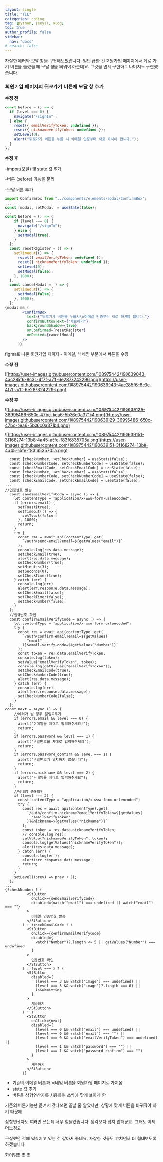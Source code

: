 ```yaml
---
layout: single
title: "TIL"
categories: coding
tag: [python, jekyll, blog]
toc: true
author_profile: false
sidebar:
  nav: "docs"
# search: false
---
```


자잘한 에러와 모달 창을 구현해보았습니다. 일단 급한 건 회원가입 페이지에서 뒤로 가기 버튼을 눌렀을 때 모달 창을 띄워야 하는데요. 그것을 먼저 구현하고 나머지도 구현했습니다.

### **회원가입 페이지의 뒤로가기 버튼에 모달 창 추가**

**수정 전**

```jsx
const before = () => {
  if (level === 0) {
    navigate("/signIn");
  } else {
    reset({ emailVerifyToken: undefined });
    reset({ nicknameVerifyToken: undefined });
    setLevel(0);
    alert("뒤로가기 버튼을 누를 시 이메일 인증부터 새로 하셔야 합니다.");
  }
};
```

**수정 후**

-import(모달) 및 state 값 추가

-버튼 (before) 기능을 분리

-모달 버튼 추가

```jsx
import ConfirmBox from "../components/elements/modal/ConfirmBox";
...
const [modal, setModal] = useState(false);
...
const before = () => {
    if (level === 0) {
      navigate("/signIn");
    } else {
      setModal(true);
    }
  };
  const resetRegister = () => {
    setTimeout(() => {
      reset({ emailVerifyToken: undefined });
      reset({ nicknameVerifyToken: undefined });
      setLevel(0);
      setModal(false);
    }, 1000);
  };
  const cancelModal = () => {
    setTimeout(() => {
      setModal(false);
    }, 1000);
  };
{modal && (
        <ConfirmBox
          text={"뒤로가기 버튼을 누를시\n이메일 인증부터 새로 하셔야 합니다."}
          confirmButtonText={"새로하기"}
          backgroundShadow={true}
          onComfirmed={resetRegister}
          onDenied={cancelModal}
        />
      )}
```

figma로 나온 회원가입 페이지 - 이메일, 닉네임 부분에서 버튼을 수정

**수정 전**

![https://user-images.githubusercontent.com/108975442/190639043-4ac285f6-8c3c-4f7f-a7ff-6e2873242296.png](https://user-images.githubusercontent.com/108975442/190639043-4ac285f6-8c3c-4f7f-a7ff-6e2873242296.png)

**수정 후**

![https://user-images.githubusercontent.com/108975442/190639129-36995486-650c-47bc-bea6-5b36c0a371b4.png](https://user-images.githubusercontent.com/108975442/190639129-36995486-650c-47bc-bea6-5b36c0a371b4.png)

![https://user-images.githubusercontent.com/108975442/190639151-3f168274-13b8-4a45-a5fe-f83f6535705a.png](https://user-images.githubusercontent.com/108975442/190639151-3f168274-13b8-4a45-a5fe-f83f6535705a.png)

```
  const [checkNumber, setCheckNumber] = useState(false);
  const [checkNumberCode, setCheckNumberCode] = useState(false);
  const [checkEmailCode, setCheckEmailCode] = useState(false);
  const [checkNumber, setCheckNumber] = useState(false);
  const [checkNumberCode, setCheckNumberCode] = useState(false);
  const [checkEmailCode, setCheckEmailCode] = useState(false);
...
//인증번호 발송
  const sendEmailVerifyCode = async () => {
    let contentType = "application/x-www-form-urlencoded";
    if (errors.email) {
      setToast(true);
      setTimeout(() => {
        setToast(false);
      }, 1000);
      return;
    }
    try {
      const res = await api(contentType).get(
        `/auth/send-email?email=${getValues("email")}`
      );
      console.log(res.data.message);
      setCheckEmail(true);
      alert(res.data.message);
      setCheckNumber(true);
      setMinutes(3);
      setSeconds(0);
      setCheckTimer(true);
    } catch (err) {
      console.log(err);
      alert(err.response.data.message);
      setCheckEmail(false);
      setCheckTimer(false);
      setCheckNumber(false);
    }
  };
  //입력번호 확인
  const confirmEmailVerifyCode = async () => {
    let contentType = "application/x-www-form-urlencoded";
    try {
      const res = await api(contentType).get(
        `/auth/confirm-email?email=${getValues(
          "email"
        )}&email-verify-code=${getValues("Number")}`
      );
      const token = res.data.emailVerifyToken;
      console.log(token);
      setValue("emailVerifyToken", token);
      console.log(getValues("emailVerifyToken"));
      setCheckEmailCode(true);
      setCheckNumberCode(true);
      alert(res.data.message);
    } catch (err) {
      console.log(err);
      alert(err.response.data.message);
      setCheckNumberCode(false);
    }
  };
const next = async () => {
    //에러가 날 경우 알림띄우기
    if (errors.email && level === 0) {
      alert("이메일을 제대로 입력해주세요!");
      return;
    }
    if (errors.password && level === 1) {
      alert("비밀번호를 제대로 입력해주세요");
      return;
    }
    if (errors.password_confirm && level === 1) {
      alert("비밀번호가 일치하지 않습니다");
      return;
    }
    if (errors.nickname && level === 2) {
      alert("닉네임을 제대로 입력해주세요");
      return;
    }
    //닉네임 중복확인
    if (level === 2) {
      const contentType = "application/x-www-form-urlencoded";
      try {
        const res = await api(contentType).get(
          `/auth/confirm-nickname?emailVerifyToken=${getValues(
            "emailVerifyToken"
          )}&nickname=${getValues("nickname")}`
        );
        const token = res.data.nicknameVerifyToken;
        // console.log(res);
        setValue("nicknameVerifyToken", token);
        console.log(getValues("nicknameVerifyToken"));
        alert(res.data.message);
      } catch (err) {
        console.log(err);
        alert(err.response.data.message);
        return;
      }
    }
    setLevel((prev) => prev + 1);
  };
...
{!checkNumber ? (
          <StButton
            onClick={sendEmailVerifyCode}
            disabled={watch("email") === undefined || watch("email") === ""}
          >
            이메일 인증번호 발송
          </StButton>
        ) : !checkEmailCode ? (
          <StButton
            onClick={confirmEmailVerifyCode}
            disabled={
              watch("Number")?.length <= 5 || getValues("Number") === undefined
            }
          >
            인증번호 확인
          </StButton>
        ) : level === 3 ? (
          <StButton
            disabled={
              (level === 3 && watch("image") === undefined) ||
              (level === 3 && watch("image")?.length === 0) ||
              isSubmitting
            }
          >
            계속하기
          </StButton>
        ) : (
          <StButton
            onClick={next}
            disabled={
              (level === 0 && watch("email") === undefined) ||
              (level === 0 && watch("email") === "") ||
              (level === 0 && watch("emailVerifyToken") === undefined) ||
              (level === 1 && watch("password") === "") ||
              (level === 1 && watch("password_confirm") === "")
            }
          >
            계속하기
          </StButton>
        )}

```

- 기존의 이메일 버튼과 닉네임 버튼을 회원가입 페이지로 가져옴
- state 값 추가
- 버튼을 삼항연산자를 사용하여 쓰임에 맞게 보이게 함

기존의 버튼기능만 옮겨서 갖다쓰면 끝날 줄 알았지만, 상황에 맞게 버튼을 바꿔줘야 하기 때문에

삼항연산자도 여러번 쓰는데 너무 힘들었습니다. 생각보다 쉽지 않더군요. 그래도 이제 어느정도

구상했던 것에 맞춰지고 있는 것 같아서 좋네요. 자잘한 것들도 고치면서 더 힘내보도록 하겠습니다

화이팅!!!!!!!!!!!
